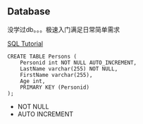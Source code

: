 ## Database

没学过db。。。极速入门满足日常简单需求

[SQL Tutorial](https://www.w3schools.com/sql/default.asp)

```mysql
CREATE TABLE Persons (
    Personid int NOT NULL AUTO_INCREMENT,
    LastName varchar(255) NOT NULL,
    FirstName varchar(255),
    Age int,
    PRIMARY KEY (Personid)
);
```

* NOT NULL
* AUTO INCREMENT